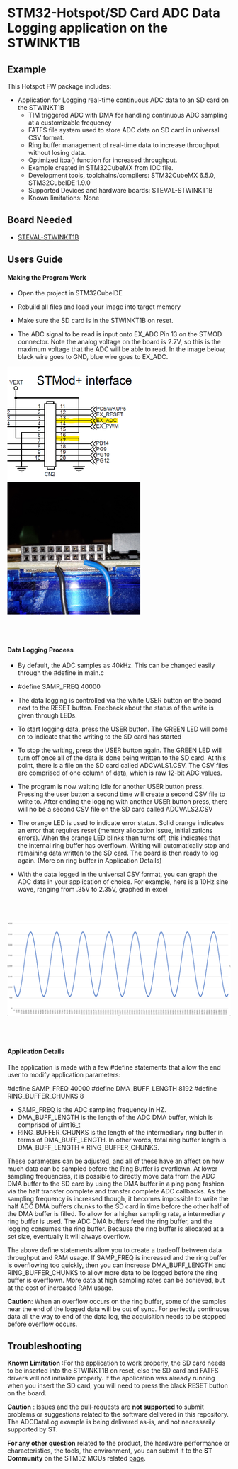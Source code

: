 # STM32-Hotspot/SD Card ADC Data Logging application on the STWINKT1B

## Example

This Hotspot FW package includes:
* Application for Logging real-time continuous ADC data to an SD card on the STWINKT1B     
   * TIM triggered ADC with DMA for handling continuous ADC sampling at a customizable frequency
   * FATFS file system used to store ADC data on SD card in universal CSV format.
   * Ring buffer management of real-time data to increase throughput without losing data.
   * Optimized itoa() function for increased throughput.
   * Example created in STM32CubeMX from IOC file.      
   * Development tools, toolchains/compilers: STM32CubeMX 6.5.0, STM32CubeIDE 1.9.0
   * Supported Devices and hardware boards: STEVAL-STWINKT1B
   * Known limitations: None

## Board Needed

  * [STEVAL-STWINKT1B](https://www.st.com/en/evaluation-tools/steval-stwinkt1b.html)

## Users Guide

#### Making the Program Work
  * Open the project in STM32CubeIDE
  * Rebuild all files and load your image into target memory

* Make sure the SD card is in the STWINKT1B on reset.

* The ADC signal to be read is input onto EX_ADC Pin 13 on the STMOD connector. Note the analog voltage on the board is 2.7V, so this is the maximum voltage that the ADC will be able to read. In the image below, black wire goes to GND, blue wire goes to EX_ADC.

<img src="Images/STMOD_ADC.png" alt="drawing" width="300"/>  <img src="Images/STMOD_PIC.jpg" alt="drawing" width="300"/>  

<br><br>

#### Data Logging Process

* By default, the ADC samples as 40kHz. This can be changed easily through the #define in main.c
* #define SAMP_FREQ 			    40000

* The data logging is controlled via the white USER button on the board next to the RESET button. Feedback about the status of the write is given through LEDs.

* To start logging data, press the USER button. The GREEN LED will come on to indicate that the writing to the SD card has started

* To stop the writing, press the USER button again. The GREEN LED will turn off once all of the data is done being written to the SD card. At this point, there is a file on the SD card called ADCVALS1.CSV. The CSV files are comprised of one column of data, which is raw 12-bit ADC values.

* The program is now waiting idle for another USER button press. Pressing the user button a second time will create a second CSV file to write to. After ending the logging with another USER button press, there will no be a second CSV file on the SD card called ADCVALS2.CSV

* The orange LED is used to indicate error status. Solid orange indicates an error that requires reset (memory allocation issue, initializations errors). When the orange LED blinks then turns off, this indicates that the internal ring buffer has overflown. Writing will automatically stop and remaining data written to the SD card. The board is then ready to log again. (More on ring buffer in Application Details)

* With the data logged in the universal CSV format, you can graph the ADC data in your application of choice. For example, here is a 10Hz sine wave, ranging from .35V to 2.35V, graphed in excel

<br><br>

<img src="Images/sine_wave.png" alt="drawing" width="700"/>

<br><br>


#### Application Details

The application is made with a few #define statements that allow the end user to modify application parameters:

#define SAMP_FREQ 			    40000
#define DMA_BUFF_LENGTH		  8192
#define RING_BUFFER_CHUNKS  8

* SAMP_FREQ is the ADC sampling frequency in HZ.
* DMA_BUFF_LENGTH is the length of the ADC DMA buffer, which is comprised of uint16_t
* RING_BUFFER_CHUNKS is the length of the intermediary ring buffer in terms of DMA_BUFF_LENGTH. In other words, total ring buffer length is DMA_BUFF_LENGTH * RING_BUFFER_CHUNKS.

These parameters can be adjusted, and all of these have an affect on how much data can be sampled before the Ring Buffer is overflown. At lower sampling frequencies, it is possible to directly move data from the ADC DMA buffer to the SD card by using the DMA buffer in a ping pong fashion via the half transfer complete and transfer complete ADC callbacks. As the sampling frequency is increased though, it becomes impossible to write the half ADC DMA buffers chunks to the SD card in time before the other half of the DMA buffer is filled. To allow for a higher sampling rate, a intermediary ring buffer is used. The ADC DMA buffers feed the ring buffer, and the logging consumes the ring buffer. Because the ring buffer is allocated at a set size, eventually it will always overflow.

The above define statements allow you to create a tradeoff between data throughput and RAM usage. If SAMP_FREQ is increased and the ring buffer is overflowing too quickly, then you can increase DMA_BUFF_LENGTH and RING_BUFFER_CHUNKS to allow more data to be logged before the ring buffer is overflown. More data at high sampling rates can be achieved, but at the cost of increased RAM usage.

**Caution**: When an overflow occurs on the ring buffer, some of the samples near the end of the logged data will be out of sync. For perfectly continuous data all the way to end of the data log, the acquisition needs to be stopped before overflow occurs.


## Troubleshooting

**Known Limitation** :For the application to work properly, the SD card needs to be inserted into the STWINKT1B on reset, else the SD card and FATFS drivers will not initialize properly. If the application was already running when you insert the SD card, you will need to press the black RESET button on the board.

**Caution** : Issues and the pull-requests are **not supported** to submit problems or suggestions related to the software delivered in this repository. The ADCDataLog example is being delivered as-is, and not necessarily supported by ST.

**For any other question** related to the product, the hardware performance or characteristics, the tools, the environment, you can submit it to the **ST Community** on the STM32 MCUs related [page](https://community.st.com/s/topic/0TO0X000000BSqSWAW/stm32-mcus).
